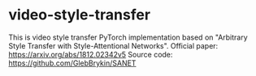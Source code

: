 # video-style-transfer
This is video style transfer PyTorch implementation based on  "Arbitrary Style Transfer with Style-Attentional Networks".
Official paper: https://arxiv.org/abs/1812.02342v5
Source code: https://github.com/GlebBrykin/SANET
